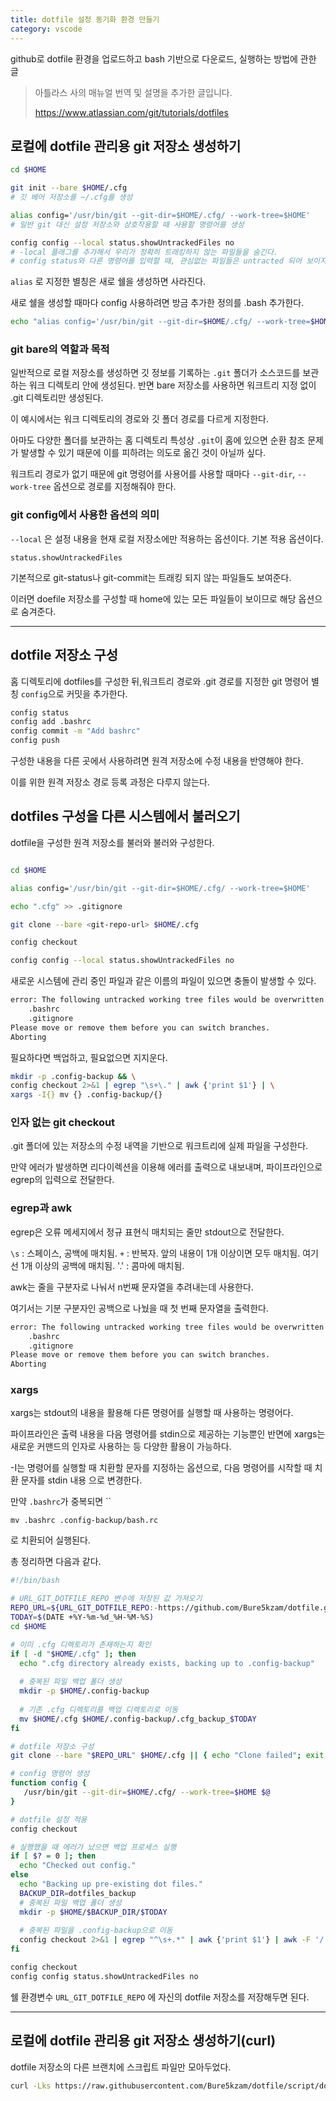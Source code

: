 ```yaml
---
title: dotfile 설정 동기화 환경 만들기
category: vscode
---
```


github로 dotfile 환경을 업로드하고 bash 기반으로 다운로드, 실행하는 방법에 관한 글

> 아틀라스 사의 매뉴얼 번역 및 설명을 추가한 글입니다.
>
> https://www.atlassian.com/git/tutorials/dotfiles


## 로컬에 dotfile 관리용 git 저장소 생성하기

```bash
cd $HOME

git init --bare $HOME/.cfg
# 깃 베어 저장소를 ~/.cfg를 생성

alias config='/usr/bin/git --git-dir=$HOME/.cfg/ --work-tree=$HOME'
# 일반 git 대신 설정 저장소와 상호작용할 때 사용할 명령어를 생성

config config --local status.showUntrackedFiles no
# -local 플래그를 추가해서 우리가 정확히 트래킹하지 않는 파일들을 숨긴다. 
# config status와 다른 명령어를 입력할 때, 관심없는 파일들은 untracted 되어 보이지 않게 될 것이다.
```

`alias` 로 지정한 별칭은 새로 쉘을 생성하면 사라진다.

새로 쉘을 생성할 때마다 config 사용하려면 방금 추가한 정의를 .bash 추가한다.

```bash
echo "alias config='/usr/bin/git --git-dir=$HOME/.cfg/ --work-tree=$HOME'" >> $HOME/.bashrc
```

### git bare의 역할과 목적

일반적으로 로컬 저장소를 생성하면 깃 정보를 기록하는 `.git` 폴더가 소스코드를 보관하는 워크 디렉토리 안에 생성된다. 반면 bare 저장소를 사용하면 워크트리 지정 없이 .git 디렉토리만 생성된다.

이 예시에서는 워크 디렉토리의 경로와 깃 폴더 경로를 다르게 지정한다.

아마도 다양한 폴더를 보관하는 홈 디렉토리 특성상 `.git`이 홈에 있으면 순환 참조 문제가 발생할 수 있기 때문에 이를 피하려는 의도로 옮긴 것이 아닐까 싶다.

워크트리 경로가 없기 때문에 git 명령어를 사용어를 사용할 때마다 `--git-dir`, `--work-tree` 옵션으로 경로를 지정해줘야 한다.

### git config에서 사용한 옵션의 의미

`--local` 은 설정 내용을 현재 로컬 저장소에만 적용하는 옵션이다. 기본 적용 옵션이다.

`status.showUntrackedFiles`

기본적으로 git-status나 git-commit는 트래킹 되지 않는 파일들도 보여준다.

이러면 doefile 저장소를 구성할 때 home에 있는 모든 파일들이 보이므로 해당 옵션으로 숨겨준다.

---

## dotfile 저장소 구성

홈 디렉토리에 dotfiles를 구성한 뒤,워크트리 경로와 .git 경로를 지정한 git 명령어 별칭 `config`으로 커밋을 추가한다.

```bash
config status
config add .bashrc
config commit -m "Add bashrc"
config push
```

구성한 내용을 다른 곳에서 사용하려면 원격 저장소에 수정 내용을 반영해야 한다.

이를 위한 원격 저장소 경로 등록 과정은 다루지 않는다.

## dotfiles 구성을 다른 시스템에서 불러오기

dotfile을 구성한 원격 저장소를 불러와 불러와 구성한다.

```bash

cd $HOME

alias config='/usr/bin/git --git-dir=$HOME/.cfg/ --work-tree=$HOME'

echo ".cfg" >> .gitignore

git clone --bare <git-repo-url> $HOME/.cfg

config checkout

config config --local status.showUntrackedFiles no
```

새로운 시스템에 관리 중인 파일과 같은 이름의 파일이 있으면 충돌이 발생할 수 있다.

```bash
error: The following untracked working tree files would be overwritten by checkout:
    .bashrc
    .gitignore
Please move or remove them before you can switch branches.
Aborting
```

필요하다면 백업하고, 필요없으면 지지운다.

```bash
mkdir -p .config-backup && \
config checkout 2>&1 | egrep "\s+\." | awk {'print $1'} | \
xargs -I{} mv {} .config-backup/{}
```

### 인자 없는 git checkout

.git 폴더에 있는 저장소의 수정 내역을 기반으로 워크트리에 실제 파일을 구성한다.

만약 에러가 발생하면 리다이렉션을 이용해 에러를 출력으로 내보내며, 파이프라인으로 egrep의 입력으로 전달한다.

### egrep과 awk

egrep은 오류 메세지에서 정규 표현식 매치되는 줄만 stdout으로 전달한다.

`\s` : 스페이스, 공백에 매치됨.
`+` : 반복자. 앞의 내용이 1개 이상이면 모두 매치됨. 여기선 1개 이상의 공백에 매치됨.
'\.' : 콤마에 매치됨.

awk는 줄을 구분자로 나눠서 n번째 문자열을 추려내는데 사용한다.

여기서는 기분 구분자인 공백으로 나눴을 때 첫 번째 문자열을 출력한다.

```bash
error: The following untracked working tree files would be overwritten by checkout:
    .bashrc
    .gitignore
Please move or remove them before you can switch branches.
Aborting
```

### xargs

xargs는 stdout의 내용을 활용해 다른 명령어를 실행할 때 사용하는 명령어다.

파이프라인은 출력 내용을 다음 명령어를 stdin으로 제공하는 기능뿐인 반면에 xargs는 새로운 커맨드의 인자로 사용하는 등 다양한 활용이 가능하다.

-I는 명령어를 실행할 때 치환할 문자를 지정하는 옵션으로, 다음 명령어를 시작할 때 치환 문자를 stdin 내용 으로 변경한다.

만약 `.bashrc`가 중복되면 ``

`mv .bashrc .config-backup/bash.rc`

로 치환되어 실행된다.


총 정리하면 다음과 같다.

```bash
#!/bin/bash

# URL_GIT_DOTFILE_REPO 변수에 저장된 값 가져오기
REPO_URL=${URL_GIT_DOTFILE_REPO:-https://github.com/Bure5kzam/dotfile.git}
TODAY=$(DATE +%Y-%m-%d_%H-%M-%S)
cd $HOME

# 이미 .cfg 디렉토리가 존재하는지 확인
if [ -d "$HOME/.cfg" ]; then
  echo ".cfg directory already exists, backing up to .config-backup"
  
  # 중복된 파일 백업 폴더 생성
  mkdir -p $HOME/.config-backup
  
  # 기존 .cfg 디렉토리를 백업 디렉토리로 이동
  mv $HOME/.cfg $HOME/.config-backup/.cfg_backup_$TODAY
fi

# dotfile 저장소 구성
git clone --bare "$REPO_URL" $HOME/.cfg || { echo "Clone failed"; exit 1; }

# config 명령어 생성
function config {
   /usr/bin/git --git-dir=$HOME/.cfg/ --work-tree=$HOME $@
}

# dotfile 설정 적용
config checkout

# 실행했을 때 에러가 났으면 백업 프로세스 실행
if [ $? = 0 ]; then
  echo "Checked out config."
else
  echo "Backing up pre-existing dot files."
  BACKUP_DIR=dotfiles_backup
  # 중복된 파일 백업 폴더 생성
  mkdir -p $HOME/$BACKUP_DIR/$TODAY
  
  # 중복된 파일을 .config-backup으로 이동
  config checkout 2>&1 | egrep "^\s+.*" | awk {'print $1'} | awk -F '/' {' print $1 '} | xargs -I{} mv {} $HOME/$BACKUP_DIR/$TODAY/{}
fi

config checkout
config config status.showUntrackedFiles no


```

쉘 환경변수 `URL_GIT_DOTFILE_REPO` 에 자신의 dotfile 저장소를 저장해두면 된다.

---

## 로컬에 dotfile 관리용 git 저장소 생성하기(curl)

dotfile 저장소의 다른 브랜치에 스크립트 파일만 모아두었다.

```bash
curl -Lks https://raw.githubusercontent.com/Bure5kzam/dotfile/script/dotfiles/set_to_local.sh | /bin/bash
```
